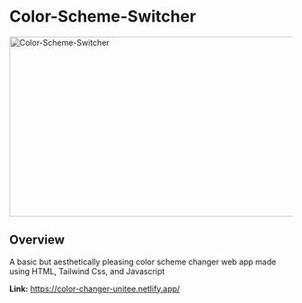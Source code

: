 # Color-Scheme-Switcher
<img src="https://socialify.git.ci/UmaGhildiyal/Color-Scheme-Switcher/image?font=KoHo&language=1&name=1&owner=1&pattern=Floating%20Cogs&stargazers=1&theme=Dark" alt="Color-Scheme-Switcher" width="640" height="320" />

## Overview
A basic but aesthetically pleasing color scheme changer web app made using HTML, Tailwind Css, and Javascript

**Link:** https://color-changer-unitee.netlify.app/
